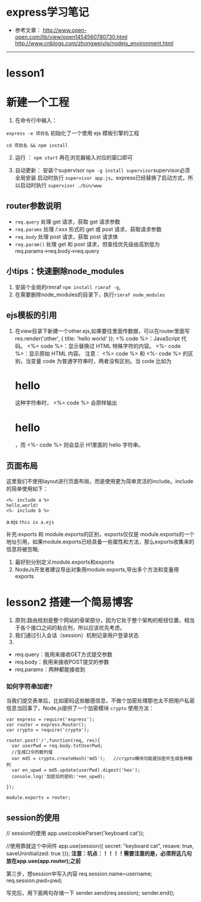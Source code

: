# express学习笔记

* 参考文章：
http://www.open-open.com/lib/view/open1454560780730.html
http://www.cnblogs.com/zhongweiv/p/nodejs_environment.html
------------------------
# lesson1

# 新建一个工程

1. 在命令行中输入：

`express -e 项目名`  初始化了一个使用 ejs 模板引擎的工程

`cd 项目名 && npm install`

2. 运行 ：
`npm start` 再在浏览器输入对应的窗口即可

3. 自动更新：
安装个supervisor `npm -g install supervisor`supervisor必须全局安装
启动时执行 `supervisor app.js`。express已经替换了启动方式，所以启动时执行 `supervisor ./bin/www`

## router参数说明
* `req.query`   处理 get 请求，获取 get 请求参数
* `req.params`  处理 /:xxx 形式的 get 或 post 请求，获取请求参数
* `req.body`    处理 post 请求，获取 post 请求体
* `req.param()` 处理 get 和 post 请求，但查找优先级由高到低为 req.params→req.body→req.query

## 小tips：快速删除node_modules
1. 安装个全局的rimraf `npm install rimraf -g`,
2. 在需要删除node_modules的目录下，执行`rimraf node_modules`

## ejs模板的引用

1. 在view目录下新建一个other.ejs,如果要往里面传数据，可以在router里面写 res.render('other', { title: 'hello world' });
<% code %>：JavaScript 代码。
<%= code %>：显示替换过 HTML 特殊字符的内容。
<%- code %>：显示原始 HTML 内容。
注意：  <%= code %> 和  <%- code %> 的区别，当变量 code 为普通字符串时，两者没有区别。当 code 比如为  <h1>hello</h1> 这种字符串时， <%= code %> 会原样输出  <h1>hello</h1> ，而  <%- code %> 则会显示 H1里面的 hello 字符串。

## 页面布局
这里我们不使用layout进行页面布局，而是使用更为简单灵活的include。include 的简单使用如下：
```
<%- include a %>
hello,world!
<%- include b %>
```
a.ejs
`
this is a.ejs
`

补充:exports 和 module.exports的区别，exports仅仅是 module.exports的一个地址引用，如果module.exports已经具备一些属性和方法，那么exports收集来的信息将被忽略;

1. 最好别分别定义module.exports和exports
2. NodeJs开发者建议导出对象用module.exports,导出多个方法和变量用exports

# lesson2 搭建一个简易博客

1. 原则:路由规划是整个网站的骨架部分，因为它处于整个架构的枢纽位置，相当于各个接口之间的粘合剂，所以应该优先考虑。
2. 我们通过引入会话（session）机制记录用户登录状态
3. 
* req.query：我用来接收GET方式提交参数
* req.body：我用来接收POST提交的参数
* req.params：两种都能接收到

### 如何字符串加密?
当我们提交表单后，比如密码这些敏感信息，不做个加密处理那也太不把用户私密信息当回事了，Node.js提供了一个加密模块 `crypto`
使用方法：
```
var express = require('express');
var router = express.Router();
var crypto = require('crypto');

router.post('/',function(req, res){
  var userPwd = req.body.txtUserPwd;
  //生成口令的散列值
  var md5 = crypto.createHash('md5');   //crypto模块功能是加密并生成各种散列
  var en_upwd = md5.update(userPwd).digest('hex');
  console.log('加密后的密码:'+en_upwd);

});

module.exports = router;
```

## session的使用


// session的使用
app.use(cookieParser('keyboard cat'));

//使用靠就这个中间件
app.use(session({
    secret: "keyboard cat",
    resave: true,
    saveUninitialized: true
}));
<strong>注意：坑点：！！！！需要注意的是，必须将这几句放在app.use(app.router);之前</strong>

第三步，想session中写入内容
req.session.name=username;
req.session.pwd=pwd;

写完后，用下面两句存储一下
sender.send(req.session);
sender.end();



